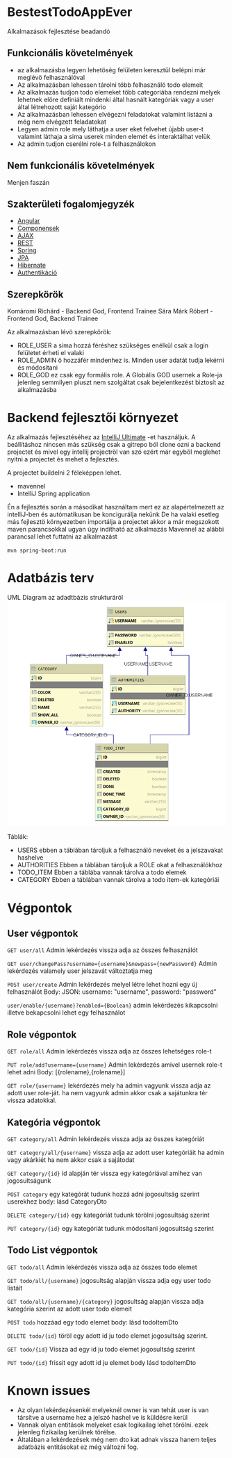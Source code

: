 # BestestTodoAppEver
Alkalmazások fejlesztése beadandó

## Funkcionális követelmények
-   az alkalmazásba legyen lehetöség felületen keresztül belépni már meglévö felhasználóval
-   Az alkalmazásban lehessen tárolni több felhasználó todo elemeit 
-   Az alkalmazás tudjon todo elemeket több categoriába rendezni melyek lehetnek elöre definiált mindenki által hasnált kategóriák
vagy a user által létrehozott saját kategório
-   Az alkalmazásban lehessen elvégezni feladatokat valamint listázni a még nem elvégzett feladatokat
-   Legyen admin role mely láthatja a user eket felvehet újabb user-t valamint láthaja a sima userek minden elemét és interaktálhat velük
-   Az admin tudjon cserélni role-t a felhasználokon

## Nem funkcionális követelmények

Menjen faszán

## Szakterületi fogalomjegyzék

-   [Angular](https://lmgtfy.com/?q=Angular)
-   [Componensek](https://lmgtfy.com/?q=angular+components)
-   [AJAX](https://lmgtfy.com/?q=ajax)
-   [REST](https://lmgtfy.com/?q=rest)
-   [Spring](https://lmgtfy.com/?q=spring)
-   [JPA](https://lmgtfy.com/?q=jpa)
-   [Hibernate](https://lmgtfy.com/?q=java+hibernate)
-   [Authentikáció](https://lmgtfy.com/?q=auth+spring)

## Szerepkörök

Komáromi Richárd - Backend God, Frontend Trainee
Sára Márk Róbert - Frontend God, Backend Trainee

Az alkalmazásban lévö szerepkörök:
- ROLE_USER a sima hozzá féréshez szükséges enélkül csak a login felületet érheti el valaki
- ROLE_ADMIN ö hozzáfér mindenhez is. Minden user adatát tudja lekérni és módosítani
- ROLE_GOD ez csak egy formális role. A Globális GOD usernek a Role-ja jelenleg semmilyen pluszt nem szolgáltat csak bejelentkezést biztosít az alkalmazásba

# Backend fejlesztői környezet
Az alkalmazás fejlesztéséhez az [IntelliJ Ultimate](https://lmgtfy.com/?q=Angular) -et használjuk.
A beállításhoz nincsen más szükség csak a gitrepo ból clone ozni a backend projectet és mivel egy intellij
projectröl van szó ezért már egyből meglehet nyitni a projectet és mehet a fejlesztés.

A projectet buildelni 2 féleképpen lehet.
- mavennel 
- IntelliJ Spring application

Én a fejlesztés során a másodikat használtam mert ez az alapértelmezett az intelliJ-ben és autómatikusan be koncigurálja nekünk
De ha valaki esetleg más fejlesztö környezetben importálja a projectet akkor a már megszokott maven parancsokkal ugyan úgy indítható az alkalmazás
Mavennel az alábbi parancsal lehet futtatni az alkalmazást

`mvn spring-boot:run`

# Adatbázis terv
UML Diagram az adadtbázis strukturáról
![uml diagram](https://github.com/revkusz/BestestTodoAppEver/blob/master/docRes/Screenshot_7.png)

Táblák: 
- USERS ebben a táblában tároljuk a felhasználó neveket és a jelszavakat hashelve
- AUTHORITIES Ebben a táblában tároljuk a ROLE okat a felhasználókhoz
- TODO_ITEM Ebben a táblába vannak tárolva a todo elemek
- CATEGORY Ebben a táblában vannak tárolva a todo item-ek kategóriái 

# Végpontok
## User végpontok

`GET user/all` Admin lekérdezés vissza adja az összes felhasználót

`GET user/changePass?username={username}&newpass={newPassword}` Admin lekérdezés valamely user jelszavát változtatja meg

`POST user/create` Admin lekérdezés melyel létre lehet hozni egy új felhasználót Body: JSON: username: "username", password: "password"

`user/enable/{username}?enabled={Boolean}` admin lekérdezés kikapcsolni illetve bekapcsolni lehet egy felhasználot
## Role végpontok
`GET role/all` Admin lekérdezés vissza adja az összes lehetséges role-t

`PUT role/add?username={username}` Admin lekérdezés amivel usernek role-t lehet adni Body: [{rolename},{rolename}]

`GET role/{username}` lekérdezés mely ha admin vagyunk vissza adja az adott user role-ját. ha nem vagyunk admin akkor csak a sajátunkra tér vissza adatokkal.

## Kategória végpontok

`GET category/all` Admin lekérdezés vissza adja az összes kategóriát

`GET category/all/{username}` vissza adja az adott user kategóriáit ha admin vagy akárkiét ha nem akkor csak a sajátodat

`GET category/{id}` id alapján tér vissza egy kategóriával amihez van jogosultságunk 

`POST category` egy kategórát tudunk hozzá adni jogosultság szerint userekhez body: lásd CategoryDto

`DELETE category/{id}` egy kategóriát tudunk törölni jogosultság szerint

`PUT category/{id}` egy kategóriát tudunk módosítani jogosultság szerint

## Todo List végpontok

`GET todo/all` Admin lekérdezés vissza adja az összes todo elemet

`GET todo/all/{username}` jogosultság alapján vissza adja egy user todo listáit

`GET todo/all/{username}/{category}` jogosultság alapján vissza adja kategória szerint az adott user todo elemeit

`POST todo` hozzáad egy todo elemet body: lásd todoItemDto

`DELETE todo/{id}` töröl egy adott id ju todo elemet jogosultság szerint.

`GET todo/{id}` Vissza ad egy id ju todo elemet jogosultság szerint

`PUT todo/{id}` frissit egy adott id ju elemet body lásd  todoItemDto

# Known issues
- Az olyan lekérdezésenkél melyeknél owner is van tehát user is van társítve a username hez a jelszó hashel ve is küldésre kerül
- Vannak olyan entitások melyeket csak logikailag lehet törölni. ezek jelenleg fizikailag kerülnek törélse.
- Általában a lekérdezések még nem dto kat adnak vissza hanem teljes adatbázis entitásokat ez még változni fog.






